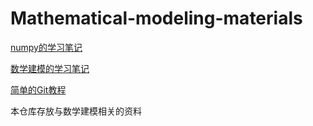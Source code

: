 # Mathematical-modeling-materials
[numpy的学习笔记](https://github.com/CollapseEdge/Mathematical-modeling-materials/blob/master/numpy.ipynb)

[数学建模的学习笔记](https://github.com/CollapseEdge/Mathematical-modeling-materials/blob/master/Mathematical-model.ipynb)

[简单的Git教程](https://github.com/CollapseEdge/Mathematical-modeling-materials/blob/master/GitTurtorial.md)

本仓库存放与数学建模相关的资料

